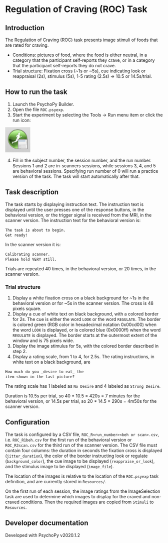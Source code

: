# Regulation of Craving (ROC) Task

## Introduction

The Regulation of Craving (ROC) task presents image stimuli of foods that are rated for craving.

- Conditions: pictures of food, where the food is either neutral, in a category that the participant self-reports they crave, or in a category that the participant self-reports they do not crave.
- Trial structure: Fixation cross (~1s or ~5s), cue indicating look or reappraisal (2s), stimulus (5s), 1-5 rating (2.5s) => 10.5 or 14.5s/trial.  

## How to run the task

1. Launch the PsychoPy Builder.
2. Open the file `ROC.psyexp`.
3. Start the experiment by selecting the Tools -> Run menu item or click the run icon:

![run icon](./run_icon.png)

4. Fill in the subject number, the session number, and the run number. Sessions 1 and 2 are in-scanners sessions, while sessions 3, 4, and 5 are behavioral sessions. Specifying run number of 0 will run a practice version of the task. The task will start automatically after that.

## Task description

The task starts by displaying instruction text. The instruction text is displayed until the user presses one of the response buttons, in the behavioral version, or the trigger signal is received from the MRI, in the scanner version. The instruction text for the behavioral version is:
```
The task is about to begin.
Get ready!
```
In the scanner version it is:
```
Calibrating scanner.
Please hold VERY still.
```

Trials are repeated 40 times, in the behavioral version, or 20 times, in the scanner version.

### Trial structure

1. Display a white fixation cross on a black background for ~1s in the behavioral version or for ~5s in the scanner version. The cross is 48 pixels square.
2. Display a cue of white text on black background, with a colored border for 2s. The cue is either the word `LOOK` or the word `REGULATE`. The border is colored green (RGB color in hexadecimal notation 0x00cd00) when the word `LOOK` is displayed, or is colored blue (0x0000ff) when the word `REGULATE` is displayed. The border starts at the outermost extent of the window and is 75 pixels wide.
3. Display the image stimulus for 5s, with the colored border described in step 2.
4. Display a rating scale, from 1 to 4, for 2.5s. The rating instructions, in white text on a black background, are
```
How much do you _desire to eat_ the
item shown in the last picture?
```
The rating scale has 1 labeled as `No Desire` and 4 labeled as `Strong Desire`.


Duration is 10.5s per trial, so 40 * 10.5 = 420s = 7 minutes for the behavioral version, or 14.5s per trial, so 20 * 14.5 = 290s = 4m50s for the scanner version.

## Configuration

The task is configured by a CSV file, `ROC_R<run_number><beh or scan>.csv`, i.e. `ROC_R1beh.csv` for the first run of the behavioral version or `ROC_R3scan.csv` for the third run of the scanner version. The CSV file must contain four columns: the duration in seconds the fixation cross is displayed (`jitter_duration`), the color of the border instructing look or regulate (`background_color`), the cue image to be displayed (`reappraise_or_look`), and the stimulus image to be displayed (`image_file`).

The location of the images is relative to the location of the `ROC.psyexp` task definition, and are currently stored in `Resources/`.

On the first run of each session, the image ratings from the ImageSelection task are used to determine which images to display for the craved and non-craved conditions. Then the required images are copied from `Stimuli` to `Resources`.

## Developer documentation

Developed with PsychoPy v2020.1.2
